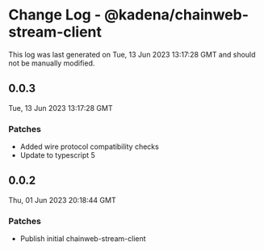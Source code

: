 # Change Log - @kadena/chainweb-stream-client

This log was last generated on Tue, 13 Jun 2023 13:17:28 GMT and should not be manually modified.

## 0.0.3
Tue, 13 Jun 2023 13:17:28 GMT

### Patches

- Added wire protocol compatibility checks
- Update to typescript 5

## 0.0.2
Thu, 01 Jun 2023 20:18:44 GMT

### Patches

- Publish initial chainweb-stream-client

